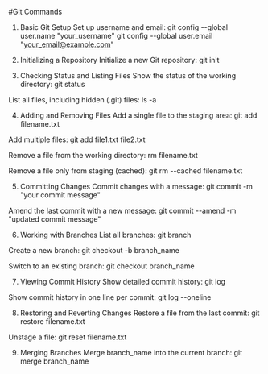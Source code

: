 #Git Commands


1. Basic Git Setup
Set up username and email: git config --global user.name "your_username" git config --global user.email "your_email@example.com"

2. Initializing a Repository
Initialize a new Git repository: git init

3. Checking Status and Listing Files
Show the status of the working directory: git status

List all files, including hidden (.git) files: ls -a

4. Adding and Removing Files
Add a single file to the staging area: git add filename.txt

Add multiple files: git add file1.txt file2.txt

Remove a file from the working directory: rm filename.txt

Remove a file only from staging (cached): git rm --cached filename.txt

5. Committing Changes
Commit changes with a message: git commit -m "your commit message"

Amend the last commit with a new message: git commit --amend -m "updated commit message"

6. Working with Branches
List all branches: git branch

Create a new branch: git checkout -b branch_name

Switch to an existing branch: git checkout branch_name

7. Viewing Commit History
Show detailed commit history: git log

Show commit history in one line per commit: git log --oneline

8. Restoring and Reverting Changes
Restore a file from the last commit: git restore filename.txt

Unstage a file: git reset filename.txt

9. Merging Branches
Merge branch_name into the current branch: git merge branch_name
